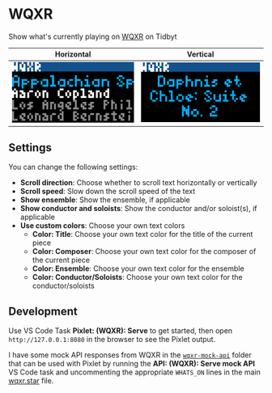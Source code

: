 # WQXR

Show what's currently playing on [WQXR](https://wqxr.org) on Tidbyt

| Horizontal                                      | Vertical                                      |
| ----------------------------------------------- | --------------------------------------------- |
| ![WQXR "What's On?"](/wqxr/wqxr-horizontal.gif) | ![WQXR "What's On?"](/wqxr/wqxr-vertical.gif) |

## Settings

You can change the following settings:

- **Scroll direction**: Choose whether to scroll text horizontally or vertically
- **Scroll speed**: Slow down the scroll speed of the text
- **Show ensemble**: Show the ensemble, if applicable
- **Show conductor and soloists**: Show the conductor and/or soloist(s), if applicable
- **Use custom colors**: Choose your own text colors
  - **Color: Title**: Choose your own text color for the title of the current piece
  - **Color: Composer**: Choose your own text color for the composer of the current piece
  - **Color: Ensemble**: Choose your own text color for the ensemble
  - **Color: Conductor/Soloists**: Choose your own text color for the conductor/soloists

## Development

Use VS Code Task **Pixlet: (WQXR): Serve** to get started, then open `http://127.0.0.1:8080` in the browser to see the Pixlet output.

I have some mock API responses from WQXR in the [`wqxr-mock-api`](wqxr-mock-api) folder that can be used with Pixlet by running the **API: (WQXR): Serve mock API** VS Code task and uncommenting the appropriate `WHATS_ON` lines in the main [wqxr.star](/wqxr/wqxr.star) file.
